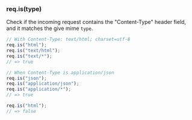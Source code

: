 <h3 id='req.is'>req.is(type)</h3>

Check if the incoming request contains the "Content-Type"
header field, and it matches the give mime `type`.

```js
// With Content-Type: text/html; charset=utf-8
req.is("html");
req.is("text/html");
req.is("text/*");
// => true

// When Content-Type is application/json
req.is("json");
req.is("application/json");
req.is("application/*");
// => true

req.is("html");
// => false
```
